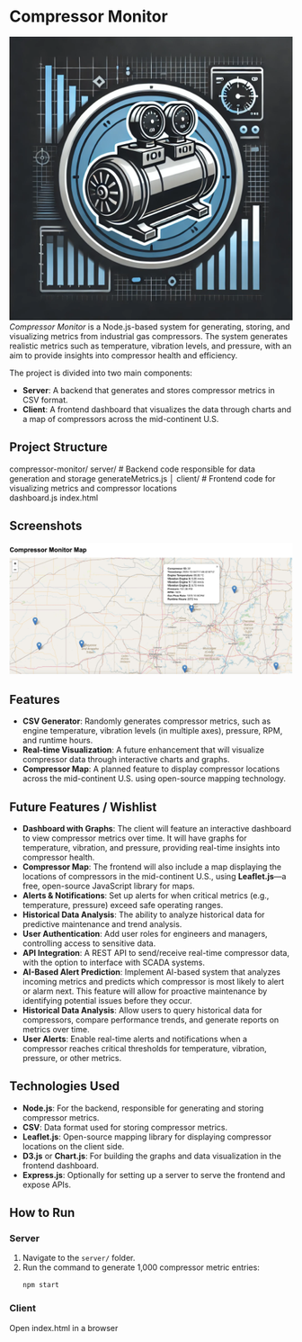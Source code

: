 # Compressor Monitor
![Alt text](./compressor-monitor-logo.webp)
_Compressor Monitor_ is a Node.js-based system for generating, storing, and visualizing metrics from industrial gas compressors. The system generates realistic metrics such as temperature, vibration levels, and pressure, with an aim to provide insights into compressor health and efficiency.

The project is divided into two main components:
- **Server**: A backend that generates and stores compressor metrics in CSV format.
- **Client**: A frontend dashboard that visualizes the data through charts and a map of compressors across the mid-continent U.S.

## Project Structure

compressor-monitor/ 
    server/ # Backend code responsible for data generation and storage 
        generateMetrics.js │ 
    client/ # Frontend code for visualizing metrics and compressor locations           
        dashboard.js
        index.html

## Screenshots
<img src="https://github.com/dougmolineux/compressor-monitor/blob/main/screenshots/map-with-popup.jpg?raw=true"/>

## Features
- **CSV Generator**: Randomly generates compressor metrics, such as engine temperature, vibration levels (in multiple axes), pressure, RPM, and runtime hours.
- **Real-time Visualization**: A future enhancement that will visualize compressor data through interactive charts and graphs.
- **Compressor Map**: A planned feature to display compressor locations across the mid-continent U.S. using open-source mapping technology.

## Future Features / Wishlist
- **Dashboard with Graphs**: The client will feature an interactive dashboard to view compressor metrics over time. It will have graphs for temperature, vibration, and pressure, providing real-time insights into compressor health.
- **Compressor Map**: The frontend will also include a map displaying the locations of compressors in the mid-continent U.S., using **Leaflet.js**—a free, open-source JavaScript library for maps.
- **Alerts & Notifications**: Set up alerts for when critical metrics (e.g., temperature, pressure) exceed safe operating ranges.
- **Historical Data Analysis**: The ability to analyze historical data for predictive maintenance and trend analysis.
- **User Authentication**: Add user roles for engineers and managers, controlling access to sensitive data.
- **API Integration**: A REST API to send/receive real-time compressor data, with the option to interface with SCADA systems.
- **AI-Based Alert Prediction**: Implement AI-based system that analyzes incoming metrics and predicts which compressor is most likely to alert or alarm next. This feature will allow for proactive maintenance by identifying potential issues before they occur.
- **Historical Data Analysis**: Allow users to query historical data for compressors, compare performance trends, and generate reports on metrics over time.
- **User Alerts**: Enable real-time alerts and notifications when a compressor reaches critical thresholds for temperature, vibration, pressure, or other metrics.

## Technologies Used
- **Node.js**: For the backend, responsible for generating and storing compressor metrics.
- **CSV**: Data format used for storing compressor metrics.
- **Leaflet.js**: Open-source mapping library for displaying compressor locations on the client side.
- **D3.js** or **Chart.js**: For building the graphs and data visualization in the frontend dashboard.
- **Express.js**: Optionally for setting up a server to serve the frontend and expose APIs.

## How to Run

### Server
1. Navigate to the `server/` folder.
2. Run the command to generate 1,000 compressor metric entries:
   ```bash
   npm start
   ```

### Client 
Open index.html in a browser
